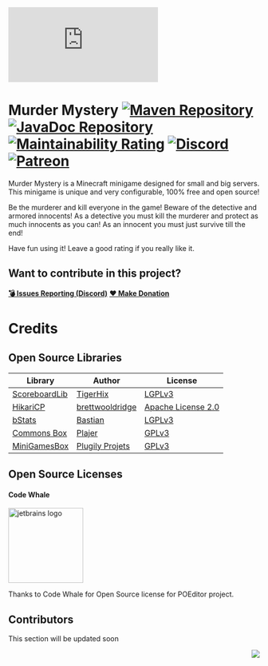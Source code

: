 ![](https://images.plugily.xyz/banner/display.php?id=MurderMystery)

# Murder Mystery [![Maven Repository](https://maven.plugily.xyz/api/badge/latest/releases/plugily/projects/murdermystery?color=40c14a&name=Maven&prefix=v)](https://maven.plugily.xyz/#/releases/plugily/projects/murdermystery) [![JavaDoc Repository](https://maven.plugily.xyz/api/badge/latest/releases/plugily/projects/murdermystery?color=40c14a&name=JavaDoc&prefix=v)](https://maven.plugily.xyz/javadoc/releases/plugily/projects/murdermystery/latest) [![Maintainability Rating](https://sonarcloud.io/api/project_badges/measure?project=Plugily-Projects_MurderMystery&metric=sqale_rating)](https://sonarcloud.io/summary/overall?id=Plugily-Projects_MurderMystery) [![Discord](https://img.shields.io/discord/345628548716822530.svg?color=7289DA&style=for-the-badge&logo=discord)](https://discord.plugily.xyz) [![Patreon](    https://img.shields.io/badge/Patreon-F96854?style=for-the-badge&logo=patreon&logoColor=white)](https://patreon.com/plugily)

Murder Mystery is a Minecraft minigame designed for small and big servers. This minigame is unique and very
configurable, 100% free and open source!

Be the murderer and kill everyone in the game! Beware of the detective and armored innocents! As a detective you must
kill the murderer and protect as much innocents as you can!
As an innocent you must just survive till the end!

Have fun using it! Leave a good rating if you really like it.

## Want to contribute in this project?

[**💣 Issues Reporting (Discord)**](https://discordapp.com/invite/UXzUdTP)
[**❤ Make Donation**](https://www.paypal.me/plugilyprojects)

# Credits

## Open Source Libraries

| Library                                                          | Author                                                 | License                                                                            |
|------------------------------------------------------------------|--------------------------------------------------------|------------------------------------------------------------------------------------|
| [ScoreboardLib](https://github.com/TigerHix/ScoreboardLib/)      | [TigerHix](https://github.com/TigerHix)                | [LGPLv3](https://github.com/TigerHix/ScoreboardLib/blob/master/LICENSE)            |
| [HikariCP](https://github.com/brettwooldridge/HikariCP)          | [brettwooldridge](https://github.com/brettwooldridge)  | [Apache License 2.0](https://github.com/brettwooldridge/HikariCP/blob/dev/LICENSE) |
| [bStats](https://github.com/Bastian/bStats-Metrics)              | [Bastian](https://github.com/Bastian)                  | [LGPLv3](https://github.com/Bastian/bStats-Metrics/blob/master/LICENSE)            |
| [Commons Box](https://github.com/Plajer/Commons-Box)             | [Plajer](https://github.com/Plajer)                    | [GPLv3](https://github.com/Plajer/Commons-Box/blob/master/LICENSE.md)              |
| [MiniGamesBox](https://github.com/Plugily-Projects/MiniGamesBox) | [Plugily Projets](https://github.com/Plugily-Projects) | [GPLv3](https://github.com/Plugily-Projects/MiniGamesBox/blob/master/LICENSE.md)   |

## Open Source Licenses

#### Code Whale

<img src="https://poeditor.com/public/images/logo/logo_head_500_transparent.png" alt="jetbrains logo" width="150"/>

Thanks to Code Whale for Open Source license for POEditor project.

## Contributors

This section will be updated soon

<img align="right" src="https://i.imgur.com/BAHeLR2.png">


